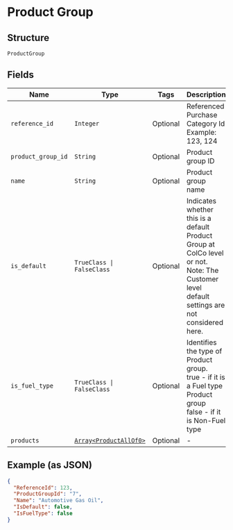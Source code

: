 
# Product Group

## Structure

`ProductGroup`

## Fields

| Name | Type | Tags | Description |
|  --- | --- | --- | --- |
| `reference_id` | `Integer` | Optional | Referenced Purchase Category Id<br>Example: 123, 124 |
| `product_group_id` | `String` | Optional | Product group ID |
| `name` | `String` | Optional | Product group name |
| `is_default` | `TrueClass \| FalseClass` | Optional | Indicates whether this is a default Product Group at ColCo level or not.<br>Note: The Customer level default settings are not considered here. |
| `is_fuel_type` | `TrueClass \| FalseClass` | Optional | Identifies the type of Product group.<br>true - if it is a Fuel type Product group<br>false - if it is Non-Fuel type |
| `products` | [`Array<ProductAllOf0>`](../../doc/models/product-all-of-0.md) | Optional | - |

## Example (as JSON)

```json
{
  "ReferenceId": 123,
  "ProductGroupId": "7",
  "Name": "Automotive Gas Oil",
  "IsDefault": false,
  "IsFuelType": false
}
```

